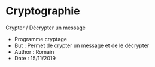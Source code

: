 # Cryptographie
Crypter / Décrypter un message

* Programme cryptage
* But : Permet de crypter un message et de le décrypter
* Author : Romain
* Date : 15/11/2019
